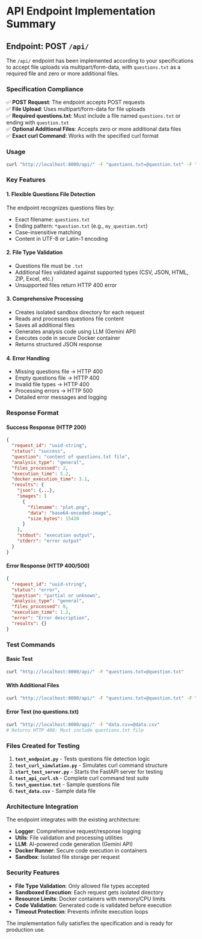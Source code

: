 # API Endpoint Implementation Summary

## Endpoint: POST `/api/`

The `/api/` endpoint has been implemented according to your specifications to accept file uploads via multipart/form-data, with `questions.txt` as a required file and zero or more additional files.

### Specification Compliance

✅ **POST Request**: The endpoint accepts POST requests  
✅ **File Upload**: Uses multipart/form-data for file uploads  
✅ **Required questions.txt**: Must include a file named `questions.txt` or ending with `question.txt`  
✅ **Optional Additional Files**: Accepts zero or more additional data files  
✅ **Exact curl Command**: Works with the specified curl format  

### Usage

```bash
curl "http://localhost:8000/api/" -F "questions.txt=@question.txt" -F "image.png=@image.png" -F "data.csv=@data.csv"
```

### Key Features

#### 1. **Flexible Questions File Detection**
The endpoint recognizes questions files by:
- Exact filename: `questions.txt` 
- Ending pattern: `*question.txt` (e.g., `my_question.txt`)
- Case-insensitive matching
- Content in UTF-8 or Latin-1 encoding

#### 2. **File Type Validation**
- Questions file must be `.txt`
- Additional files validated against supported types (CSV, JSON, HTML, ZIP, Excel, etc.)
- Unsupported files return HTTP 400 error

#### 3. **Comprehensive Processing**
- Creates isolated sandbox directory for each request
- Reads and processes questions file content
- Saves all additional files
- Generates analysis code using LLM (Gemini API)
- Executes code in secure Docker container
- Returns structured JSON response

#### 4. **Error Handling**
- Missing questions file → HTTP 400
- Empty questions file → HTTP 400  
- Invalid file types → HTTP 400
- Processing errors → HTTP 500
- Detailed error messages and logging

### Response Format

#### Success Response (HTTP 200)
```json
{
  "request_id": "uuid-string",
  "status": "success",
  "question": "content of questions.txt file",
  "analysis_type": "general",
  "files_processed": 2,
  "execution_time": 5.2,
  "docker_execution_time": 3.1,
  "results": {
    "json": {...},
    "images": [
      {
        "filename": "plot.png",
        "data": "base64-encoded-image",
        "size_bytes": 15420
      }
    ],
    "stdout": "execution output",
    "stderr": "error output"
  }
}
```

#### Error Response (HTTP 400/500)
```json
{
  "request_id": "uuid-string",
  "status": "error",
  "question": "partial or unknown",
  "analysis_type": "general",
  "files_processed": 0,
  "execution_time": 1.2,
  "error": "Error description",
  "results": {}
}
```

### Test Commands

#### Basic Test
```bash
curl "http://localhost:8000/api/" -F "questions.txt=@question.txt"
```

#### With Additional Files
```bash
curl "http://localhost:8000/api/" -F "questions.txt=@question.txt" -F "data.csv=@data.csv"
```

#### Error Test (no questions.txt)
```bash
curl "http://localhost:8000/api/" -F "data.csv=@data.csv"
# Returns HTTP 400: Must include questions.txt file
```

### Files Created for Testing

1. **`test_endpoint.py`** - Tests questions file detection logic
2. **`test_curl_simulation.py`** - Simulates curl command structure  
3. **`start_test_server.py`** - Starts the FastAPI server for testing
4. **`test_api_curl.sh`** - Complete curl command test suite
5. **`test_question.txt`** - Sample questions file
6. **`test_data.csv`** - Sample data file

### Architecture Integration

The endpoint integrates with the existing architecture:
- **Logger**: Comprehensive request/response logging
- **Utils**: File validation and processing utilities  
- **LLM**: AI-powered code generation (Gemini API)
- **Docker Runner**: Secure code execution in containers
- **Sandbox**: Isolated file storage per request

### Security Features

- **File Type Validation**: Only allowed file types accepted
- **Sandboxed Execution**: Each request gets isolated directory
- **Resource Limits**: Docker containers with memory/CPU limits
- **Code Validation**: Generated code is validated before execution
- **Timeout Protection**: Prevents infinite execution loops

The implementation fully satisfies the specification and is ready for production use.
